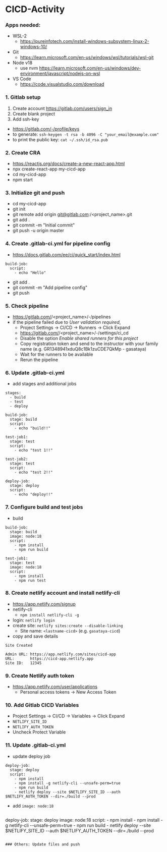 # CICD-Activity

### Apps needed:
- WSL-2 
  - https://pureinfotech.com/install-windows-subsystem-linux-2-windows-10/
- Git
  - https://learn.microsoft.com/en-us/windows/wsl/tutorials/wsl-git
- Node v18
  - use nvm https://learn.microsoft.com/en-us/windows/dev-environment/javascript/nodejs-on-wsl
- VS Code
  - https://code.visualstudio.com/download
  
### 1. Gitlab setup
1. Create account https://gitlab.com/users/sign_in
2. Create blank project
3. Add ssh-key
  - https://gitlab.com/-/profile/keys
  - to generate: `ssh-keygen -t rsa -b 4096 -C "your_email@example.com"`
  - to print the public key: `cat ~/.ssh/id_rsa.pub`

### 2. Create CRA
- https://reactjs.org/docs/create-a-new-react-app.html
- npx create-react-app my-cicd-app
- cd my-cicd-app
- npm start

### 3. Initialize git and push
- cd my-cicd-app
- git init
- git remote add origin git@gitlab.com:<username>/<project_name>.git
- git add .
- git commit -m "Initial commit"
- git push -u origin master

### 4. Create .gitlab-ci.yml for pipeline config
- https://docs.gitlab.com/ee/ci/quick_start/index.html
```
build-job:
  script:
    - echo "Hello"
```
- git add .
- git commit -m "Add pipeline config"
- git push

### 5. Check pipeline
- https://gitlab.com/<username>/<project_name>/-/pipelines
- if the pipeline failed due to *User validation required*,
  - Project Settings -> CI/CD -> Runners -> Click Expand
  - https://gitlab.com/<username>/<project_name>/-/settings/ci_cd
  - Disable the option *Enable shared runners for this project*
  - Copy registration token and send to the instructor with your family name (e.g. GR1348941xduQ8c1Bk1zuCDE7QkMp - gasataya)
  - Wait for the runners to be available
  - Rerun the pipeline
  
### 6. Update .gitlab-ci.yml
- add stages and additional jobs
```
stages:
  - build
  - test
  - deploy

build-job:
  stage: build
  script:
    - echo "build!!"

test-job1:
  stage: test
  script:
    - echo "test 1!!"

test-job2:
  stage: test
  script:
    - echo "test 2!!"

deploy-job:
  stage: deploy
  script:
    - echo "deploy!!"
```

### 7. Configure build and test jobs
- build
```
build-job:
  stage: build
  image: node:18
  script:
    - npm install
    - npm run build

test-job1:
  stage: test
  image: node:18
  script:
    - npm install
    - npm run test
```

### 8. Create netlify account and install netlify-cli
- https://app.netlify.com/signup
- netlify-cli
  - `npm install netlify-cli -g`
- login: `netlify login`
- create site: `netlify sites:create --disable-linking`
  - Site name: `<lastname-cicd>` (e.g. `gasataya-cicd`)
- copy and save details
```
Site Created

Admin URL: https://app.netlify.com/sites/cicd-app
URL:       https://cicd-app.netlify.app
Site ID:   12345
```

### 9. Create Netlify auth token
- https://app.netlify.com/user/applications
  - Personal access tokens -> New Access Token

### 10. Add Gitlab CICD Variables
- Project Settings -> CI/CD -> Variables -> Click Expand
- `NETLIFY_SITE_ID` 
- `NETLIFY_AUTH_TOKEN`
- Uncheck Protect Variable

### 11. Update .gitlab-ci.yml 
- update deploy job
```
deploy-job:
  stage: deploy
  script:
    - npm install
    - npm install -g netlify-cli --unsafe-perm=true
    - npm run build
    - netlify deploy --site $NETLIFY_SITE_ID --auth $NETLIFY_AUTH_TOKEN --dir=./build --prod
```
- add `image: node:18`
  ```
deploy-job:
  stage: deploy
  image: node:18
  script:
    - npm install
    - npm install -g netlify-cli --unsafe-perm=true
    - npm run build
    - netlify deploy --site $NETLIFY_SITE_ID --auth $NETLIFY_AUTH_TOKEN --dir=./build --prod
```

### Others: Update files and push
